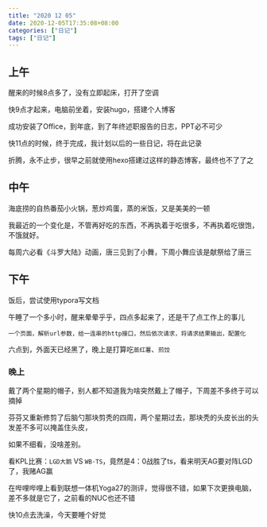 ```yaml
---
title: "2020 12 05"
date: 2020-12-05T17:35:08+08:00
categories: ["日记"]
tags: ["日记"]
---
```


## 上午

醒来的时候8点多了，没有立即起床，打开了空调

快9点才起来，电脑前坐着，安装hugo，搭建个人博客

成功安装了Office，到年底，到了年终述职报告的日志，PPT必不可少

快11点的时候，终于完成，我计划以后的一些日记，将在此记录

折腾，永不止步，很早之前就使用hexo搭建过这样的静态博客，最终也不了了之

## 中午

海底捞的自热番茄小火锅，葱炒鸡蛋，蒸的米饭，又是美美的一顿

我最近的一个变化是，不管再好吃的东西，不再执着于吃很多，不再执着吃很饱，不饿就好。

每周六必看《斗罗大陆》动画，唐三见到了小舞，下周小舞应该是献祭给了唐三

## 下午

饭后，尝试使用typora写文档

午睡了一个多小时，醒来晕晕乎乎，四点多起来了，还是干了点工作上的事儿

```text
一个页面，解析url参数，给一连串的http接口，然后依次请求，将请求结果输出，配置化
```

六点到，外面天已经黑了，晚上是打算吃`蒸红薯`、`煎饺`

### 晚上

戴了两个星期的帽子，别人都不知道我为啥突然戴上了帽子，下周差不多终于可以摘掉

芬芬又重新修剪了后脑勺那块剪秃的四周，两个星期过去，那块秃的头皮长出的头发差不多可以掩盖住头皮，

如果不细看，没啥差别。

看KPL比赛：`LGD大鹅` VS `WB·TS`，竟然是4：0战胜了ts，看来明天AG要对阵LGD了，我赌AG赢

在哔哩哔哩上看到联想一体机Yoga27的测评，觉得很不错，如果下次更换电脑，差不多就是它了，之前看的NUC也还不错

快10点去洗澡，今天要睡个好觉

